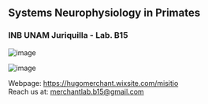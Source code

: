 ## Systems Neurophysiology in Primates 
### INB UNAM Juriquilla - Lab. B15


![image](https://user-images.githubusercontent.com/78177589/187797390-894e8f04-60c7-48f6-ae61-c90f3986dcd8.png)


![image](https://user-images.githubusercontent.com/78177589/187797570-a7430746-33b3-483c-8303-b5ef395dc309.png)

Webpage: https://hugomerchant.wixsite.com/misitio  
Reach us at: merchantlab.b15@gmail.com
